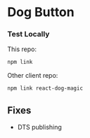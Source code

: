 # Dog Button

### Test Locally

This repo:

```bash
npm link
```

Other client repo:

```bash
npm link react-dog-magic
```

## Fixes

- DTS publishing
